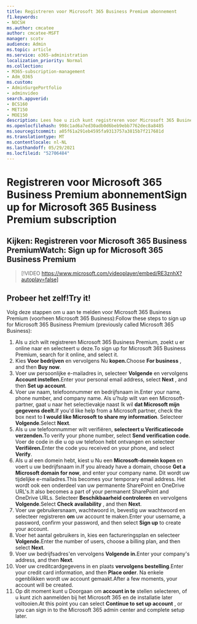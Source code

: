 ```yaml
---
title: Registreren voor Microsoft 365 Business Premium abonnement
f1.keywords:
- NOCSH
ms.author: cmcatee
author: cmcatee-MSFT
manager: scotv
audience: Admin
ms.topic: article
ms.service: o365-administration
localization_priority: Normal
ms.collection:
- M365-subscription-management
- Adm_O365
ms.custom:
- AdminSurgePortfolio
- adminvideo
search.appverid:
- BCS160
- MET150
- MOE150
description: Lees hoe u zich kunt registreren voor Microsoft 365 Business Premium (eerder Microsoft 365 Business).
ms.openlocfilehash: 998c1ad6a7ed30adb0d6beb9ebb7762dec8a8485
ms.sourcegitcommit: a05f61a291eb4595fa9313757a3815b7f217681d
ms.translationtype: MT
ms.contentlocale: nl-NL
ms.lasthandoff: 05/29/2021
ms.locfileid: "52706484"
---
```

# <a name="sign-up-for-microsoft-365-business-premium-subscription"></a><span data-ttu-id="c5054-103">Registreren voor Microsoft 365 Business Premium abonnement</span><span class="sxs-lookup"><span data-stu-id="c5054-103">Sign up for Microsoft 365 Business Premium subscription</span></span>

## <a name="watch-sign-up-for-microsoft-365-business-premium"></a><span data-ttu-id="c5054-104">Kijken: Registreren voor Microsoft 365 Business Premium</span><span class="sxs-lookup"><span data-stu-id="c5054-104">Watch: Sign up for Microsoft 365 Business Premium</span></span>

> [!VIDEO https://www.microsoft.com/videoplayer/embed/RE3znhX?autoplay=false]

## <a name="try-it"></a><span data-ttu-id="c5054-105">Probeer het zelf!</span><span class="sxs-lookup"><span data-stu-id="c5054-105">Try it!</span></span>

<span data-ttu-id="c5054-106">Volg deze stappen om u aan te melden voor Microsoft 365 Business Premium (voorheen Microsoft 365 Business):</span><span class="sxs-lookup"><span data-stu-id="c5054-106">Follow these steps to sign up for Microsoft 365 Business Premium (previously called Microsoft 365 Business):</span></span>

1. <span data-ttu-id="c5054-107">Als u zich wilt registreren Microsoft 365 Business Premium, zoekt u er online naar en selecteert u deze.</span><span class="sxs-lookup"><span data-stu-id="c5054-107">To sign up for Microsoft 365 Business Premium, search for it online, and select it.</span></span>
2. <span data-ttu-id="c5054-108">Kies **Voor bedrijven** en vervolgens Nu **kopen.**</span><span class="sxs-lookup"><span data-stu-id="c5054-108">Choose  **For business** , and then  **Buy now**.</span></span>
3. <span data-ttu-id="c5054-109">Voer uw persoonlijke e-mailadres in, selecteer **Volgende** en vervolgens **Account instellen.**</span><span class="sxs-lookup"><span data-stu-id="c5054-109">Enter your personal email address, select  **Next** , and then  **Set up account**.</span></span>
4. <span data-ttu-id="c5054-110">Voer uw naam, telefoonnummer en bedrijfsnaam in.</span><span class="sxs-lookup"><span data-stu-id="c5054-110">Enter your name, phone number, and company name.</span></span> <span data-ttu-id="c5054-111">Als u&#39;hulp wilt van een Microsoft-partner, gaat u naar het selectievakje naast Ik wil **dat Microsoft mijn gegevens deelt.**</span><span class="sxs-lookup"><span data-stu-id="c5054-111">If you&#39;d like help from a Microsoft partner, check the box next to  **I would like Microsoft to share my information**.</span></span> <span data-ttu-id="c5054-112">Selecteer  **Volgende**.</span><span class="sxs-lookup"><span data-stu-id="c5054-112">Select  **Next**.</span></span>
5. <span data-ttu-id="c5054-113">Als u uw telefoonnummer wilt verifiëren, **selecteert u Verificatiecode verzenden.**</span><span class="sxs-lookup"><span data-stu-id="c5054-113">To verify your phone number, select  **Send verification code**.</span></span> <span data-ttu-id="c5054-114">Voer de code in die u op uw telefoon hebt ontvangen en selecteer **Verifiëren.**</span><span class="sxs-lookup"><span data-stu-id="c5054-114">Enter the code you received on your phone, and select  **Verify**.</span></span>
6. <span data-ttu-id="c5054-115">Als u al een domein hebt, kiest u Nu een  **Microsoft-domein kopen** en voert u uw bedrijfsnaam in.</span><span class="sxs-lookup"><span data-stu-id="c5054-115">If you already have a domain, choose  **Get a Microsoft domain for now**, and enter your company name.</span></span> <span data-ttu-id="c5054-116">Dit wordt uw tijdelijke e-mailadres.</span><span class="sxs-lookup"><span data-stu-id="c5054-116">This becomes your temporary email address.</span></span> <span data-ttu-id="c5054-117">Het wordt ook een onderdeel van uw permanente SharePoint en OneDrive URL's.</span><span class="sxs-lookup"><span data-stu-id="c5054-117">It also becomes a part of your permanent SharePoint and OneDrive URLs.</span></span> <span data-ttu-id="c5054-118">Selecteer  **Beschikbaarheid controleren** en vervolgens  **Volgende**.</span><span class="sxs-lookup"><span data-stu-id="c5054-118">Select  **Check availability** , and then  **Next**.</span></span>
7. <span data-ttu-id="c5054-119">Voer uw gebruikersnaam, wachtwoord in, bevestig uw wachtwoord en selecteer registreren  **om**  uw account te maken.</span><span class="sxs-lookup"><span data-stu-id="c5054-119">Enter your username, a password, confirm your password, and then select  **Sign up**  to create your account.</span></span>
8. <span data-ttu-id="c5054-120">Voer het aantal gebruikers in, kies een factureringsplan en selecteer **Volgende.**</span><span class="sxs-lookup"><span data-stu-id="c5054-120">Enter the number of users, choose a billing plan, and then select  **Next**.</span></span>
9.  <span data-ttu-id="c5054-121">Voer uw bedrijfsadres&#39;en vervolgens **Volgende in.**</span><span class="sxs-lookup"><span data-stu-id="c5054-121">Enter your company&#39;s address, and then  **Next**.</span></span>
10. <span data-ttu-id="c5054-122">Voer uw creditcardgegevens in en plaats  **vervolgens bestelling**.</span><span class="sxs-lookup"><span data-stu-id="c5054-122">Enter your credit card information, and then  **Place order**.</span></span> <span data-ttu-id="c5054-123">Na enkele ogenblikken wordt uw account gemaakt.</span><span class="sxs-lookup"><span data-stu-id="c5054-123">After a few moments, your account will be created.</span></span>
11. <span data-ttu-id="c5054-124">Op dit moment kunt u Doorgaan om **account in te** stellen selecteren, of u kunt zich aanmelden bij het Microsoft 365 en de installatie later voltooien.</span><span class="sxs-lookup"><span data-stu-id="c5054-124">At this point you can select  **Continue to set up account** , or you can sign in to the Microsoft 365 admin center and complete setup later.</span></span>